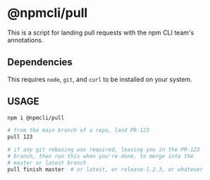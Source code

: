 # @npmcli/pull

This is a script for landing pull requests with the npm CLI team's
annotations.

## Dependencies

This requires `node`, `git`, and `curl` to be installed on your system.

## USAGE

```bash
npm i @npmcli/pull

# from the main branch of a repo, land PR-123
pull 123

# if any git rebasing was required, leaving you in the PR-123
# branch, then run this when you're done, to merge into the
# master or latest branch
pull finish master  # or latest, or release-1.2.3, or whatever
```

